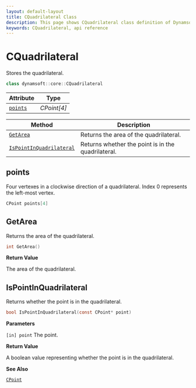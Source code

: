 ```yaml
---
layout: default-layout
title: CQuadrilateral Class
description: This page shows CQuadrilateral class definition of Dynamsoft Document Normalizer SDK C++ Edition.
keywords: CQuadrilateral, api reference
---
```



# CQuadrilateral

Stores the quadrilateral.  

```cpp
class dynamsoft::core::CQuadrilateral
```
  
| Attribute | Type |
|---------- | ---- |
| [`points`](#points) | *CPoint[4]* |

| Method | Description |
|--------|-------------|
| [`GetArea`](#getarea) | Returns the area of the quadrilateral. |
| [`IsPointInQuadrilateral`](#ispointinquadrilateral) | Returns whether the point is in the quadrilateral. |

## points

Four vertexes in a clockwise direction of a quadrilateral. Index 0 represents the left-most vertex.

```cpp
CPoint points[4]
```

## GetArea

Returns the area of the quadrilateral.

```cpp
int GetArea()
```

**Return Value**

The area of the quadrilateral.

## IsPointInQuadrilateral

Returns whether the point is in the quadrilateral.

```c
bool IsPointInQuadrilateral(const CPoint* point)
```

**Parameters**

`[in] point` The point.

**Return Value**

A boolean value representing whether the point is in the quadrilateral.

**See Also**

[`CPoint`](point.md)
